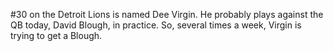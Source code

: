 <p>#30 on the Detroit Lions is named Dee Virgin. He probably plays against the QB today, David Blough, in practice. So, several times a week, Virgin is trying to get a Blough.</p>